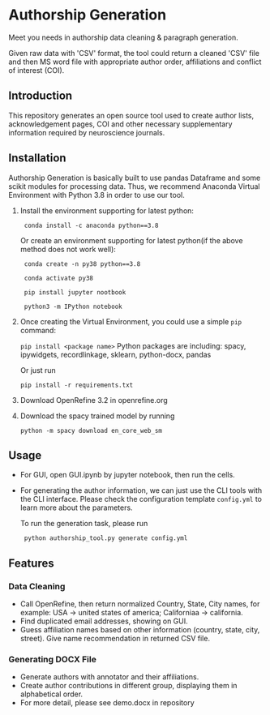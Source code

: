 # Authorship Generation

Meet you needs in authorship data cleaning & paragraph generation. 

Given raw data with 'CSV' format, the tool could return a cleaned 'CSV' file and then MS word file with appropriate author order, affiliations and conflict of interest (COI).
## Introduction
This repository generates an open source tool used to create author lists, acknowledgement pages, COI and other necessary supplementary information required by neuroscience journals.
## Installation
Authorship Generation is basically built to use pandas Dataframe and some scikit modules for processing data. Thus, we recommend Anaconda Virtual Environment with Python 3.8 in order to use our tool. 
1. Install the environment supporting for latest python:

    ``` conda install -c anaconda python==3.8```
    
    Or create an environment supporting for latest python(if the above method does not work well):
    
    ``` conda create -n py38 python==3.8```
    
    ``` conda activate py38```
    
    ``` pip install jupyter nootbook```
    
    ``` python3 -m IPython notebook```

2. Once creating the Virtual Environment, you could use a simple ``` pip ``` command:

    ```pip install <package name>```
    Python packages are including: spacy, ipywidgets, recordlinkage, sklearn, python-docx, pandas

    Or just run 

    ```pip install -r requirements.txt```

3. Download OpenRefine 3.2 in openrefine.org

4. Download the spacy trained model by running

    ``` python -m spacy download en_core_web_sm ```

## Usage

- For GUI, open GUI.ipynb by jupyter notebook, then run the cells.

- For generating the author information, we can just use the CLI tools with the CLI interface.
  Please check the configuration template `config.yml` to learn more about the parameters.
  
  To run the generation task, please run
  
  ```  python authorship_tool.py generate config.yml   ```
  
## Features

### Data Cleaning
- Call OpenRefine, then return normalized Country, State, City names, for example: USA -> united states of america; Californiaa -> california.
- Find duplicated email addresses, showing on GUI.
- Guess affiliation names based on other information (country, state, city, street). Give name recommendation in returned CSV file.

### Generating DOCX File
- Generate authors with annotator and their affiliations.
- Create author contributions in different group, displaying them in alphabetical order.
- For more detail, please see demo.docx in repository
